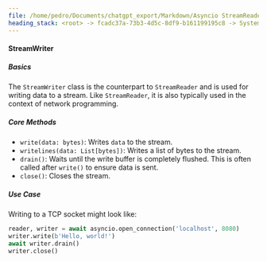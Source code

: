 ```yaml
---
file: /home/pedro/Documents/chatgpt_export/Markdown/Asyncio StreamReader_Writer_ Deep Dive.md
heading_stack: <root> -> fcadc37a-73b3-4d5c-8df9-b161199195c8 -> System -> b74b0f9d-258d-4711-a53e-a6ef4f3e749e -> System -> aaa2d34c-19b8-4a73-87e5-e89cc52880f1 -> User -> e699cc32-2076-4b5d-98e8-d8c8d270498e -> Assistant -> asyncio StreamReader and StreamWriter: A Deep Dive -> StreamReader -> Basics -> Core Methods -> Use Case -> StreamWriter
---
```

#### StreamWriter

##### Basics

The `StreamWriter` class is the counterpart to `StreamReader` and is used for writing data to a stream. Like `StreamReader`, it is also typically used in the context of network programming.

##### Core Methods

- `write(data: bytes)`: Writes `data` to the stream.
- `writelines(data: List[bytes])`: Writes a list of bytes to the stream.
- `drain()`: Waits until the write buffer is completely flushed. This is often called after `write()` to ensure data is sent.
- `close()`: Closes the stream.

##### Use Case

Writing to a TCP socket might look like:

```python
reader, writer = await asyncio.open_connection('localhost', 8080)
writer.write(b'Hello, world!')
await writer.drain()
writer.close()
```

